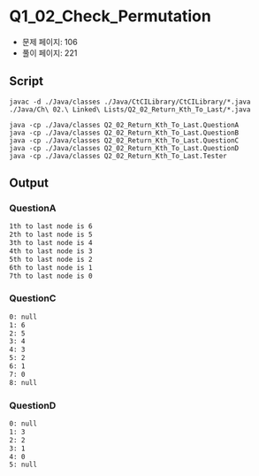 # Q1_02_Check_Permutation

- 문제 페이지: 106
- 풀이 페이지: 221

## Script

```script
javac -d ./Java/classes ./Java/CtCILibrary/CtCILibrary/*.java ./Java/Ch\ 02.\ Linked\ Lists/Q2_02_Return_Kth_To_Last/*.java

java -cp ./Java/classes Q2_02_Return_Kth_To_Last.QuestionA
java -cp ./Java/classes Q2_02_Return_Kth_To_Last.QuestionB
java -cp ./Java/classes Q2_02_Return_Kth_To_Last.QuestionC
java -cp ./Java/classes Q2_02_Return_Kth_To_Last.QuestionD
java -cp ./Java/classes Q2_02_Return_Kth_To_Last.Tester
```

## Output

### QuestionA

```txt
1th to last node is 6
2th to last node is 5
3th to last node is 4
4th to last node is 3
5th to last node is 2
6th to last node is 1
7th to last node is 0
```

### QuestionC

```txt
0: null
1: 6
2: 5
3: 4
4: 3
5: 2
6: 1
7: 0
8: null
```

### QuestionD

```txt
0: null
1: 3
2: 2
3: 1
4: 0
5: null
```
